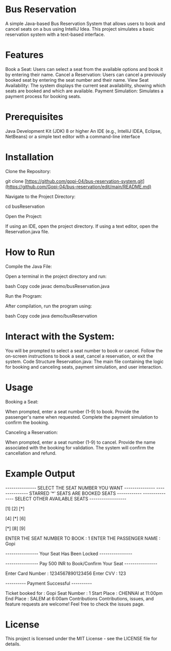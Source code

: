 # Bus Reservation

A simple Java-based Bus Reservation System that allows users to book and cancel seats on a bus using IntelliJ Idea. This project simulates a basic reservation system with a text-based interface.

# Features
Book a Seat: Users can select a seat from the available options and book it by entering their name.
Cancel a Reservation: Users can cancel a previously booked seat by entering the seat number and their name.
View Seat Availability: The system displays the current seat availability, showing which seats are booked and which are available.
Payment Simulation: Simulates a payment process for booking seats.
# Prerequisites
Java Development Kit (JDK) 8 or higher
An IDE (e.g., IntelliJ IDEA, Eclipse, NetBeans) or a simple text editor with a command-line interface
# Installation
Clone the Repository:

git clone [https://github.com/gopi-04/bus-reservation-system.git](https://github.com/Gopi-04/bus-reservation/edit/main/README.md)

Navigate to the Project Directory:

cd busReservation

Open the Project:

If using an IDE, open the project directory.
If using a text editor, open the Reservation.java file.
# How to Run
Compile the Java File:

Open a terminal in the project directory and run:

bash
Copy code
javac demo/busReservation.java

Run the Program:

After compilation, run the program using:

bash
Copy code
java demo/busReservation
# Interact with the System:

You will be prompted to select a seat number to book or cancel.
Follow the on-screen instructions to book a seat, cancel a reservation, or exit the system.
Code Structure
Reservation.java: The main file containing the logic for booking and canceling seats, payment simulation, and user interaction.
# Usage
Booking a Seat:

When prompted, enter a seat number (1-9) to book.
Provide the passenger's name when requested.
Complete the payment simulation to confirm the booking.

Canceling a Reservation:

When prompted, enter a seat number (1-9) to cancel.
Provide the name associated with the booking for validation.
The system will confirm the cancellation and refund.
# Example Output

---------------   SELECT THE SEAT NUMBER YOU WANT   ---------------
---------------   STARRED '*' SEATS ARE BOOKED SEATS   ------------
---------------   SELECT OTHER AVAILABLE SEATS   ------------------

[1]  [2]  [*]  

[4]  [*]  [6]  

[*]  [8]  [9]  

ENTER THE SEAT NUMBER TO BOOK : 1
ENTER THE PASSENGER NAME : Gopi

---------------- Your Seat Has Been Locked ----------------

---------------- Pay 500 INR to Book/Confirm Your Seat ----------------

Enter Card Number : 1234567890123456
Enter CVV : 123

----------  Payment Successful  ----------

Ticket booked for : Gopi
Seat Number       : 1
Start Place       : CHENNAI at 11:00pm
End Place         : SALEM at 6:00am
Contributions
Contributions, issues, and feature requests are welcome! Feel free to check the issues page.

# License
This project is licensed under the MIT License - see the LICENSE file for details.
